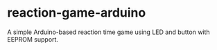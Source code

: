 # reaction-game-arduino
A simple Arduino-based reaction time game using LED and button with EEPROM support.
